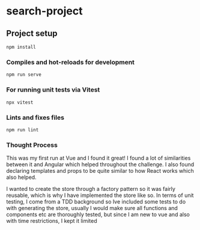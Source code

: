 # search-project

## Project setup
```
npm install
```

### Compiles and hot-reloads for development
```
npm run serve
```

### For running unit tests via Vitest
```
npx vitest
```

### Lints and fixes files
```
npm run lint
```

### Thought Process

This was my first run at Vue and I found it great! I found a lot of similarities between it and Angular which helped throughout the challenge. I also found declaring templates and props to be quite similar to how React works which also helped. 

I wanted to create the store through a factory pattern so it was fairly reusable, which is why I have implemented the store like so. In terms of unit testing, I come from a TDD background so Ive included some tests to do with generating the store, usually I would make sure all functions and components etc are thoroughly tested, but since I am new to vue and also with time restrictions, I kept it limited  

